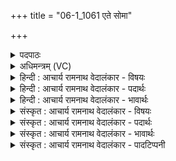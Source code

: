+++
title = "06-1_1061 एते सोमा"

+++
<details><summary>पदपाठः</summary>

ए꣣ते꣢। सो꣡माः꣢꣯। अ꣢सृक्षत। गृणानाः꣢। श꣡व꣢꣯से। म꣣हे꣢। म꣣दि꣡न्त꣢मस्य। धा꣡र꣢꣯या। १०६१।
</details>

<details><summary>अधिमन्त्रम् (VC)</summary>

- पवमानः सोमः
- जमदग्निर्भार्गवः
- गायत्री
- षड्जः
</details>

<details><summary>हिन्दी : आचार्य रामनाथ वेदालंकार - विषयः</summary>

प्रथम मन्त्र में गुरुओं का वर्णन है।
</details>

<details><summary>हिन्दी : आचार्य रामनाथ वेदालंकार - पदार्थः</summary>

पदार्थान्वयभाषाः -  (एते) ये (गृणानाः) शास्त्रों का उपदेश करते हुए (सोमाः) विद्यारस के भण्डार गुरुजन ! (महे शवसे) महान् बल के लिए (मदिन्तमस्य) अत्यधिक आनन्ददायक ज्ञान की (धारया) धारा के साथ (असृक्षत) विद्यादान कर रहे हैं ॥१॥
</details>

<details><summary>हिन्दी : आचार्य रामनाथ वेदालंकार - भावार्थः</summary>

भावार्थभाषाः -  योग्य गुरुओं से ग्रहण की गयी विद्या शिष्यों की कीर्त्ति करनेवाली होती है ॥१॥
</details>

<details><summary>संस्कृत : आचार्य रामनाथ वेदालंकार - विषयः</summary>

तत्रादौ गुरवो वर्ण्यन्ते।
</details>

<details><summary>संस्कृत : आचार्य रामनाथ वेदालंकार - पदार्थः</summary>

पदार्थान्वयभाषाः -  (एते) इमे (गृणानाः) शास्त्राण्युपदिशन्तः (सोमाः) विद्यारसागाराः गुरवः (महे शवसे) महते बलाय (मदिन्तमस्य) आनन्दयितृतमस्य ज्ञानस्य (धारया) प्रवाहसन्तत्या (असृक्षत) विद्यादानं कुर्वन्ति ॥१॥
</details>

<details><summary>संस्कृत : आचार्य रामनाथ वेदालंकार - भावार्थः</summary>

भावार्थभाषाः -  योग्येभ्यो गुरुभ्यो गृहीता विद्या शिष्याणां कीर्तिकरी जायते ॥१॥
</details>

<details><summary>संस्कृत : आचार्य रामनाथ वेदालंकार - पादटिप्पनी</summary>

टिप्पणी:   १. ऋ० ९।६२।२२,‘शवसे’ इत्यत्र ‘श्रव॑से’।
</details>